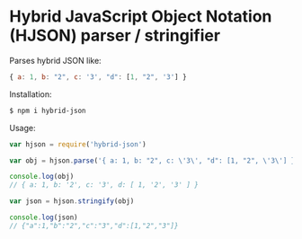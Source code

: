 # Hybrid JavaScript Object Notation (HJSON) parser / stringifier

Parses hybrid JSON like:

```js
{ a: 1, b: "2", c: '3', "d": [1, "2", '3'] }
```

Installation:

```sh
$ npm i hybrid-json
```

Usage:

```js
var hjson = require('hybrid-json')

var obj = hjson.parse('{ a: 1, b: "2", c: \'3\', "d": [1, "2", \'3\'] }')

console.log(obj)
// { a: 1, b: '2', c: '3', d: [ 1, '2', '3' ] }

var json = hjson.stringify(obj)

console.log(json)
// {"a":1,"b":"2","c":"3","d":[1,"2","3"]}
```